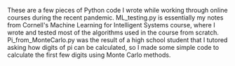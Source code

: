 These are a few pieces of Python code I wrote while working through online courses during the recent pandemic. 
ML_testing.py is essentially my notes from Cornell's Machine Learning for Intelligent Systems course, 
where I wrote and tested most of the algorithms used in the course from scratch. 
Pi_from_MonteCarlo.py was the result of a high school student that I tutored asking how digits of pi can be calculated,
so I made some simple code to calculate the first few digits using Monte Carlo methods.
